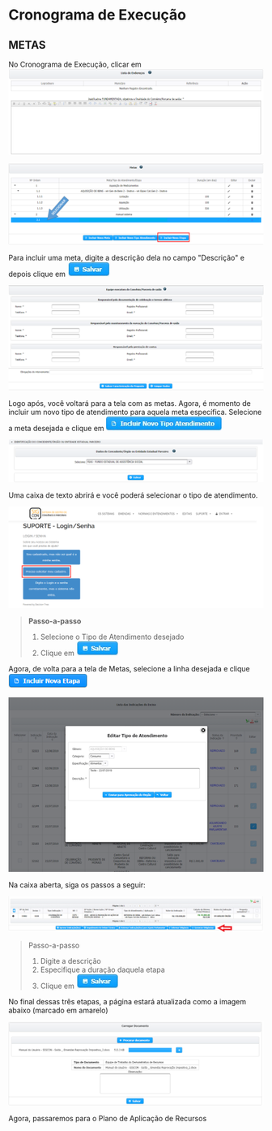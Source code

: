 # Cronograma de Execução

## METAS

No Cronograma de Execução, clicar em ![](../../.gitbook/assets/image%20%2870%29.png) 

![](../../.gitbook/assets/image%20%2876%29.png)

Para incluir uma meta, digite a descrição dela no campo "Descrição" e depois clique em ![](../../.gitbook/assets/icone_salvar.jpg) 

![](../../.gitbook/assets/image%20%2816%29.png)

Logo após, você voltará para a tela com as metas. Agora, é momento de incluir um novo tipo de atendimento para aquela meta específica. Selecione a meta desejada e clique em ![](../../.gitbook/assets/icone_incluir-novo-tipo-de-atendimento.jpg) 

![](../../.gitbook/assets/image%20%2877%29.png)

Uma caixa de texto abrirá e você poderá selecionar o tipo de atendimento.

![](../../.gitbook/assets/image%20%2826%29.png)

> **Passo-a-passo**
>
> 1. Selecione o Tipo de Atendimento desejado
> 2. Clique em ![](../../.gitbook/assets/icone_salvar.jpg)

Agora, de volta para a tela de Metas, selecione a linha desejada e clique ![](../../.gitbook/assets/image%20%284%29.png) 

![](../../.gitbook/assets/image%20%2886%29.png)

Na caixa aberta, siga os passos a seguir:

![](../../.gitbook/assets/image%20%2892%29.png)

> Passo-a-passo
>
> 1. Digite a descrição
> 2. Especifique a duração daquela etapa
> 3. Clique em ![](../../.gitbook/assets/icone_salvar.jpg)

No final dessas três etapas, a página estará atualizada como a imagem abaixo \(marcado em amarelo\)

![](../../.gitbook/assets/image%20%2852%29.png)

Agora, passaremos para o Plano de Aplicação de Recursos

